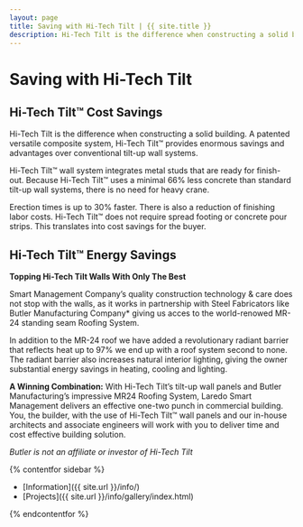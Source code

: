 ```yaml
---
layout: page
title: Saving with Hi-Tech Tilt | {{ site.title }}
description: Hi-Tech Tilt is the difference when constructing a solid building. A patented versatile composite system, Hi-Tech Tilt™ provides enormous savings and advantages over conventional tilt-up wall systems.
---
```


# Saving with Hi-Tech Tilt

## Hi-Tech Tilt™ Cost Savings

Hi-Tech Tilt is the difference when constructing a solid building. A patented versatile composite system, Hi-Tech Tilt™ provides enormous savings and advantages over conventional tilt-up wall systems. 

Hi-Tech Tilt™ wall system integrates metal studs that are ready for finish-out. Because Hi-Tech Tilt™ uses a minimal 66% less concrete than standard tilt-up wall systems, there is no need for heavy crane. 

Erection times is up to 30% faster. There is also a reduction of finishing labor costs. Hi-Tech Tilt™ does not require spread footing or concrete pour strips. This translates into cost savings for the buyer.

## Hi-Tech Tilt™ Energy Savings
**Topping Hi-Tech Tilt Walls With Only The Best**

Smart Management Company’s quality construction technology & care does not stop with the walls, as it works in partnership with Steel Fabricators like Butler Manufacturing Company* giving us acces to the world-renowed MR-24 standing seam Roofing System. 

In addition to the MR-24 roof we have added a revolutionary radiant barrier that reflects heat up to 97% we end up with a roof system second to none. The radiant barrier also increases natural interior lighting, giving the owner substantial energy savings in heating, cooling and lighting.

**A Winning Combination:** With Hi-Tech Tilt’s tilt-up wall panels and Butler Manufacturing’s impressive MR24 Roofing System, Laredo Smart Management delivers an effective one-two punch in commercial building. You, the builder, with the use of Hi-Tech Tilt™ wall panels and our in-house architects and associate engineers will work with you to deliver time and cost effective building solution.

*Butler is not an affiliate or investor of Hi-Tech Tilt*

{% contentfor sidebar %}

* [Information]({{ site.url }}/info/)
* [Projects]({{ site.url }}/info/gallery/index.html)

{% endcontentfor %}